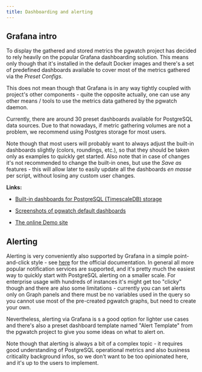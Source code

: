 ```yaml
---
title: Dashboarding and alerting
---
```


## Grafana intro

To display the gathered and stored metrics the pgwatch project has
decided to rely heavily on the popular Grafana dashboarding solution.
This means only though that it's installed in the default Docker images
and there's a set of predefined dashboards available to cover most of
the metrics gathered via the *Preset Configs*.

This does not mean though that Grafana is in any way tightly coupled
with project's other components - quite the opposite actually, one can
use any other means / tools to use the metrics data gathered by the
pgwatch daemon.

Currently, there are around 30 preset dashboards available for PostgreSQL
data sources. Due to that nowadays, if metric gathering volumes are not
a problem, we recommend using Postgres storage for most users.

Note though that most users will probably want to always adjust the
built-in dashboards slightly (colors, roundings, etc.), so that they
should be taken only as examples to quickly get started. Also note that
in case of changes it's not recommended to change the built-in ones,
but use the *Save as* features - this will allow later to easily update
all the dashboards *en masse* per script, without losing any custom user
changes.

**Links:**

- [Built-in dashboards for PostgreSQL (TimescaleDB)
storage](https://github.com/cybertec-postgresql/pgwatch/tree/master/grafana/postgres/)

- [Screenshots of pgwatch default
dashboards](../gallery/dashboards.md)

- [The online Demo site](https://demo.pgwatch.com/)

## Alerting

Alerting is very conveniently also supported by Grafana in a simple
point-and-click style - see
[here](https://grafana.com/docs/grafana/latest/alerting/#overview)
for the official documentation. In general all more popular notification
services are supported, and it's pretty much the easiest way to quickly
start with PostgreSQL alerting on a smaller scale. For enterprise usage
with hundreds of instances it's might get too "clicky" though and
there are also some limitations - currently you can set alerts only on
Graph panels and there must be no variables used in the query so you
cannot use most of the pre-created pgwatch graphs, but need to create
your own.

Nevertheless, alerting via Grafana is s a good option for lighter use
cases and there's also a preset dashboard template named "Alert
Template" from the pgwatch project to give you some ideas on what to
alert on.

Note though that alerting is always a bit of a complex topic - it
requires good understanding of PostgreSQL operational metrics and also
business criticality background infos, so we don't want to be too
opinionated here, and it's up to the users to implement.
